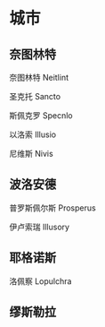 # 城市
## 奈图林特

奈图林特 Neitlint

圣克托 Sancto

斯佩克罗 Specnlo

以洛索 Illusio

尼维斯 Nivis

## 波洛安德

普罗斯佩尔斯 Prosperus

伊卢索瑞 Illusory

## 耶格诺斯

洛佩察 Lopulchra


## 缪斯勒拉
